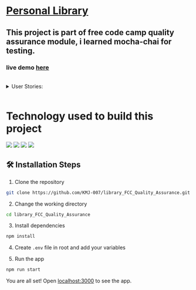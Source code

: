 # [Personal Library](https://www.freecodecamp.org/learn/quality-assurance/quality-assurance-projects/personal-library)






## This project is part of free code camp quality assurance module, i learned mocha-chai for testing.  
### live demo [here](https://libraryFCCQualityAssurance.karanmj.repl.co)
  
 
 <br>
 <details>
    <summary>User Stories:</summary>

1. You can send a POST request to /api/books with title as part of the form data to add a book. The returned response will be an object with the title and a unique _id as keys. If title is not included in the request, the returned response should be the string missing required field title.

2. You can send a GET request to /api/books and receive a JSON response representing all the books. The JSON response will be an array of objects with each object (book) containing title, _id, and commentcount properties.

3. You can send a GET request to /api/books/{_id} to retrieve a single object of a book containing the properties title, _id, and a comments array (empty array if no comments present). If no book is found, return the string no book exists.

4. You can send a POST request containing comment as the form body data to /api/books/{_id} to add a comment to a book. The returned response will be the books object similar to GET /api/books/{_id} request in an earlier test. If comment is not included in the request, return the string missing required field comment. If no book is found, return the string no book exists.

5. You can send a DELETE request to /api/books/{_id} to delete a book from the collection. The returned response will be the string delete successful if successful. If no book is found, return the string no book exists.

6. You can send a DELETE request to /api/books to delete all books in the database. The returned response will be the string 'complete delete successful if successful.

7. All 10 functional tests required are complete and passing.
</details>
 <br>

# Technology used to build this project

![](https://img.shields.io/badge/JavaScript-F7DF1E?style=for-the-badge&logo=javascript&logoColor=black)
![](https://img.shields.io/badge/Node.js-43853D?style=for-the-badge&logo=node.js&logoColor=white)
![](https://img.shields.io/badge/Express.js-404D59?style=for-the-badge)
![](https://img.shields.io/badge/MongoDB-4EA94B?style=for-the-badge&logo=mongodb&logoColor=white)



## 🛠️ Installation Steps

1. Clone the repository

```bash
git clone https://github.com/KMJ-007/library_FCC_Quality_Assurance.git
```

2. Change the working directory

```bash
cd library_FCC_Quality_Assurance
```

3. Install dependencies

```bash
npm install
```

4. Create `.env` file in root and add your variables

5. Run the app

```bash
npm run start
```

You are all set! Open [localhost:3000](http://localhost:3000/) to see the app.


